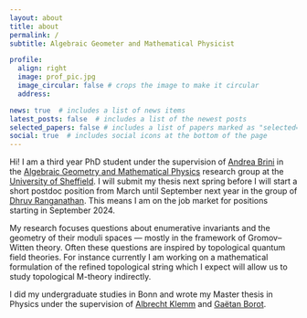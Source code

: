 ```yaml
---
layout: about
title: about
permalink: /
subtitle: Algebraic Geometer and Mathematical Physicist

profile:
  align: right
  image: prof_pic.jpg
  image_circular: false # crops the image to make it circular
  address: 

news: true  # includes a list of news items
latest_posts: false  # includes a list of the newest posts
selected_papers: false # includes a list of papers marked as "selected={true}"
social: true  # includes social icons at the bottom of the page
---
```


Hi! I am a third year PhD student under the supervision of [Andrea Brini](https://andrea-brini.sites.sheffield.ac.uk/) in the [Algebraic Geometry and Mathematical Physics](https://agmp.sites.sheffield.ac.uk/) research group at the [University of Sheffield](https://www.sheffield.ac.uk/). I will submit my thesis next spring before I will start a short postdoc position from March until September next year in the group of [Dhruv Ranganathan](https://www.dhruvrnathan.net/). This means I am on the job market for positions starting in September 2024.

My research focuses questions about enumerative invariants and the geometry of their moduli spaces — mostly in the framework of Gromov–Witten theory. Often these questions are inspired by topological quantum field theories. For instance currently I am working on a mathematical formulation of the refined topological string which I expect will allow us to study topological M-theory indirectly.

I did my undergraduate studies in Bonn and wrote my Master thesis in Physics under the supervision of [Albrecht Klemm](https://www.hcm.uni-bonn.de/people/faculty/profile/albrecht-klemm/) and [Gaëtan Borot](https://www.mathematik.hu-berlin.de/de/forschung/forschungsgebiete/mathematische-physik/borot-mp-homepage).
